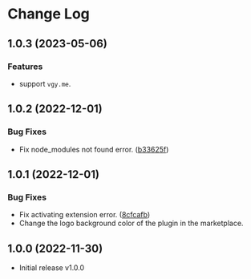 # Change Log

## 1.0.3 (2023-05-06)

### Features

- support `vgy.me`.

## 1.0.2 (2022-12-01)

### Bug Fixes

- Fix node_modules not found error. ([b33625f](https://github.com/lvboda/vscode-img-fast/commit/b33625f2988905aa4ddb127e5ae0d7a861f87376))

## 1.0.1 (2022-12-01)

### Bug Fixes

- Fix activating extension error. ([8cfcafb](https://github.com/lvboda/vscode-img-fast/commit/8cfcafbd85103b76c98acc8dea602d02a66322ce))
- Change the logo background color of the plugin in the marketplace.

## 1.0.0 (2022-11-30)

- Initial release v1.0.0